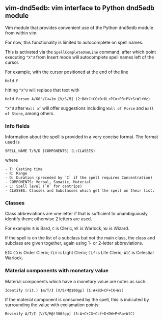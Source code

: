 ## vim-dnd5edb: vim interface to Python dnd5edb module

Vim module that provides convenient use of the Python dnd5edb module from within vim.

For now, this functionality is limited to autocomplete on spell names.

This is activated via the `SpellCompleteOneLine` command, after which point executing `^X^U` from Insert mode will autocomplete spell names left of the cursor.

For example, with the cursor positioned at the end of the line

    Hold P

hitting `^X^U` will replace that text with

    Hold Person A/60'/C<=1m [V/S/M] (2:Bd+C+CO+D+DL+PCo+PR+PV+S+Wl+Wz)

`^X^U` after `Wall of` will offer suggestions including `Wall of Force` and `Wall of Stone`, among others.

### Info fields

Information about the spell is provided in a very concise format.  The format used is

    SPELL_NAME T/R/D [COMPONENTS] (L:CLASSES)

where

    - T: Casting time
    - R: Range
    - D: Duration (preceded by `C` if the spell requires Concentration)
    - COMPONENTS: Verbal, Somatic, Material
    - L: Spell level (`0` for cantrips)
    - CLASSES: Classes and Subclasses which get the spell on their list.

### Classes

Class abbreviations are one letter if that is sufficient to unambiguously identify them; otherwise 2 letters are used.

For example: `B` is Bard, `C` is Cleric, `Wl` is Warlock, `Wz` is Wizard.

If the spell is on the list of a subclass but not the main class, the class and subclass are given together, again using 1- or 2-letter abbreviations.

EG: `CO` is Order Cleric; `CLt` is Light Cleric; `CLf` is Life Cleric; `WlC` is Celestial Warlock.

### Material components with monetary value

Material components which have a monetary value are notes as such:

    Identify (rit.) 1m/T/I [V/S/M@100gp] (1:A+Bd+CF+CK+Wz)

If the material component is consumed by the spell, this is indicated by surrounding the value with exclamation points:

    Revivify A/T/I [V/S/M@!300!gp] (3:A+C+CG+CLf+D+DW+P+Ra+WlC)
